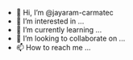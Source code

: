 - 👋 Hi, I’m @jayaram-carmatec
- 👀 I’m interested in ...
- 🌱 I’m currently learning ...
- 💞️ I’m looking to collaborate on ...
- 📫 How to reach me ...

<!---
jayaram-carmatec/jayaram-carmatec is a ✨ special ✨ repository because its `README.md` (this file) appears on your GitHub profile.
You can click the Preview link to take a look at your changes.
--->
